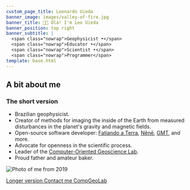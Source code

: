 ```yaml
---
custom_page_title: Leonardo Uieda
banner_image: images/valley-of-fire.jpg
banner_title: 👋🏽 Olá! I'm Leo Uieda
banner_position: top right
banner_subtitle: |
  <span class="nowrap">Geophysicist •</span>
  <span class="nowrap">Educator •</span>
  <span class="nowrap">Scientist •</span>
  <span class="nowrap">Programmer</span>
template: base.html
---
```


<h2 class="mb-5 text-center">A bit about me</h2>

<div class="row align-items-center justify-content-center gy-3 mb-4">
<div class="col-sm-8">

### The short version

* Brazilian geophysicist.
* Creator of methods for imaging the inside of the Earth from measured
  disturbances in the planet's gravity and magnetic fields.
* Open-source software developer: [Fatiando a Terra][fatiando], [Nēnē][nene],
  [GMT][gmt], and more.
* Advocate for openness in the scientific process.
* Leader of the [Computer-Oriented Geoscience Lab][compgeolab].
* Proud father and amateur baker.

</div>
<div class="col-9 col-sm-4">

<img src="https://github.com/leouieda.png" alt="Photo of me from 2019" class="headshot mb-4">

</div>
</div>

<a class="btn btn-primary mt-3 me-2" href="/about">Longer version <i class="far fa-arrow-alt-circle-right ms-1" aria-hidden="true"></i></a>
<a class="btn btn-light mt-3 me-2" href="/contact">Contact me <i class="fa fa-envelope ms-1" aria-hidden="true"></i></a>
<a class="btn btn-outline-light mt-3" href="https://www.compgeolab.org" target="_blank">CompGeoLab <i class="fa fa-external-link-square-alt ms-1" aria-hidden="true"></i></a>


[deoes]: https://www.liverpool.ac.uk/earth-ocean-and-ecological-sciences/
[compgeolab]: https://www.compgeolab.org
[gmt]: https://www.generic-mapping-tools.org
[pygmt]: https://www.pygmt.org/
[fatiando]: https://www.fatiando.org
[nene]: https://nene.leouieda.com
[ssi-fellowship]: https://software.ac.uk/about/fellows/leonardo-uieda
[swung]: https://softwareunderground.org/
